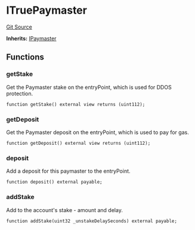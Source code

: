 # ITruePaymaster
[Git Source](https://github.com/TrueWallet/contracts/blob/b38849a85d65fd71e42df8fc5190581d11c83fec/src/paymaster/ITruePaymaster.sol)

**Inherits:**
[IPaymaster](/src/interfaces/IPaymaster.sol/interface.IPaymaster.md)


## Functions
### getStake

Get the Paymaster stake on the entryPoint, which is used for DDOS protection.


```solidity
function getStake() external view returns (uint112);
```

### getDeposit

Get the Paymaster deposit on the entryPoint, which is used to pay for gas.


```solidity
function getDeposit() external view returns (uint112);
```

### deposit

Add a deposit for this paymaster to the entryPoint.


```solidity
function deposit() external payable;
```

### addStake

Add to the account's stake - amount and delay.


```solidity
function addStake(uint32 _unstakeDelaySeconds) external payable;
```

